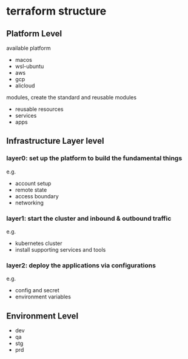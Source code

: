 # terraform structure

## Platform Level

available platform

- macos
- wsl-ubuntu
- aws
- gcp
- alicloud

modules, create the standard and reusable modules

- reusable resources
- services
- apps

## Infrastructure Layer level

### layer0: set up the platform to build the fundamental things

e.g.

- account setup
- remote state
- access boundary
- networking

### layer1: start the cluster and inbound & outbound traffic

e.g.

- kubernetes cluster
- install supporting services and tools

### layer2: deploy the applications via configurations

e.g.

- config and secret
- environment variables

## Environment Level

- dev
- qa
- stg
- prd
